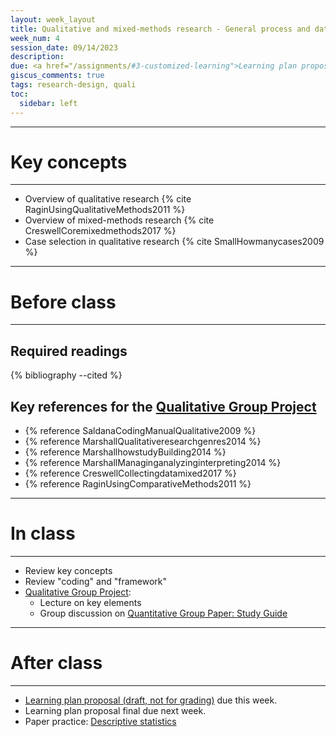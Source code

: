 ```yaml
---
layout: week_layout
title: Qualitative and mixed-methods research - General process and data collection
week_num: 4
session_date: 09/14/2023
description:
due: <a href="/assignments/#3-customized-learning">Learning plan proposal (draft)</a>
giscus_comments: true
tags: research-design, quali
toc:
  sidebar: left
---
```


---
# Key concepts
---

- Overview of qualitative research {% cite RaginUsingQualitativeMethods2011 %}
- Overview of mixed-methods research {% cite CreswellCoremixedmethods2017 %}
- Case selection in qualitative research {% cite SmallHowmanycases2009 %}

---
# Before class
---

## Required readings
{% bibliography --cited %}

## Key references for the [Qualitative Group Project](/assignments/#5-qualitative-group-project)

- {% reference SaldanaCodingManualQualitative2009 %}
- {% reference MarshallQualitativeresearchgenres2014 %}
- {% reference MarshallhowstudyBuilding2014 %}
- {% reference MarshallManaginganalyzinginterpreting2014 %}
- {% reference CreswellCollectingdatamixed2017 %}
- {% reference RaginUsingComparativeMethods2011 %}

---
# In class
---
- Review key concepts
- Review "coding" and "framework"
- [Qualitative Group Project](/assignments/#5-qualitative-group-project):
	- Lecture on key elements
	- Group discussion on [Quantitative Group Paper: Study Guide](https://docs.google.com/document/d/18ILU9VoSytxJNyecaQced0dHMXvVDlGbpNw6P7bBg5c/edit#heading=h.hywy912n08qp)

---
# After class
---

- [Learning plan proposal (draft, not for grading)](/assignments/#3-customized-learning) due this week.
- Learning plan proposal final due next week.
- Paper practice: [Descriptive statistics](/assignments/#211-paper-practice)